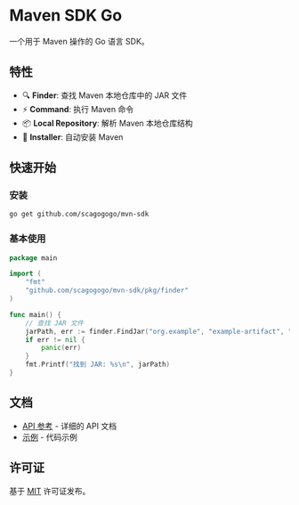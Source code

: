 # Maven SDK Go

一个用于 Maven 操作的 Go 语言 SDK。

## 特性

- 🔍 **Finder**: 查找 Maven 本地仓库中的 JAR 文件
- ⚡ **Command**: 执行 Maven 命令
- 📦 **Local Repository**: 解析 Maven 本地仓库结构
- 🚀 **Installer**: 自动安装 Maven

## 快速开始

### 安装

```bash
go get github.com/scagogogo/mvn-sdk
```

### 基本使用

```go
package main

import (
    "fmt"
    "github.com/scagogogo/mvn-sdk/pkg/finder"
)

func main() {
    // 查找 JAR 文件
    jarPath, err := finder.FindJar("org.example", "example-artifact", "1.0.0")
    if err != nil {
        panic(err)
    }
    fmt.Printf("找到 JAR: %s\n", jarPath)
}
```

## 文档

- [API 参考](/api) - 详细的 API 文档
- [示例](https://github.com/scagogogo/mvn-sdk/tree/main/examples) - 代码示例

## 许可证

基于 [MIT](https://opensource.org/licenses/MIT) 许可证发布。